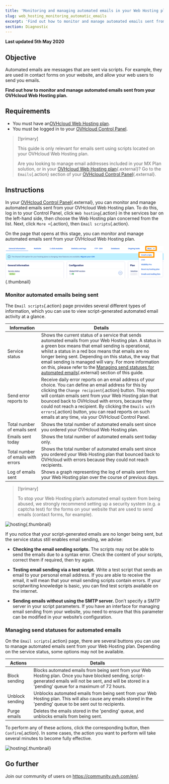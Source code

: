 ```yaml
---
title: 'Monitoring and managing automated emails in your Web Hosting plan'
slug: web_hosting_monitoring_automatic_emails
excerpt: 'Find out how to monitor and manage automated emails sent from your OVHcloud Web Hosting plan'
section: Diagnostic
---
```


**Last updated 5th May 2020**

## Objective

Automated emails are messages that are sent via scripts. For example, they are used in contact forms on your website, and allow your web users to send you emails.

**Find out how to monitor and manage automated emails sent from your OVHcloud Web Hosting plan.**

## Requirements

- You must have an[OVHcloud Web Hosting plan](https://www.ovh.com.au/web-hosting/).
- You must be logged in to your [OVHcloud Control Panel](https://ca.ovh.com/auth/?action=gotomanager&from=https://www.ovh.com.au/&ovhSubsidiary=au).

> [!primary]
>
> This guide is only relevant for emails sent using scripts located on your OVHcloud Web Hosting plan.
>
> Are you looking to manage email addresses included in your MX Plan solution, or in your [OVHcloud Web Hosting plan](https://www.ovh.com.au/web-hosting/){.external}? Go to the `Emails`{.action} section of your [OVHcloud Control Panel](https://ca.ovh.com/auth/?action=gotomanager&from=https://www.ovh.com.au/&ovhSubsidiary=au){.external}.
>

## Instructions

In your [OVHcloud Control Panel](https://ca.ovh.com/auth/?action=gotomanager&from=https://www.ovh.com.au/&ovhSubsidiary=au){.external}, you can monitor and manage automated emails sent from your OVHcloud Web Hosting plan. To do this, log in to your Control Panel, click `Web hosting`{.action} in the services bar on the left-hand side, then choose the Web Hosting plan concerned from the list. Next, click `More +`{.action}, then `Email scripts`{.action}.

On the page that opens at this stage, you can monitor and manage automated emails sent from your OVHcloud Web Hosting plan.

![hosting](images/monitoring-automatic-emails-step1.png){.thumbnail}

### Monitor automated emails being sent

The `Email scripts`{.action} page provides several different types of information, which you can use to view script-generated automated email activity at a glance.

|Information|Details|
|---|---|
|Service status|Shows the current status of a service that sends automated emails from your Web Hosting plan. A status in a green box means that email sending is operational, whilst a status in a red box means that emails are no longer being sent. Depending on this status, the way that email sending is managed will vary. For more information on this, please refer to the [Managing send statuses for automated emails](../web_hosting_monitoring_automatic_emails/#managing-send-statuses-for-automated-emails){.external} section of this guide.|
|Send error reports to|Receive daily error reports on an email address of your choice. You can define an email address for this by clicking the `Change recipient`{.action} button. This report will contain emails sent from your Web Hosting plan that bounced back to OVHcloud with errors, because they could not reach a recipient. By clicking the `Emails with errors`{.action} button, you can read reports on such emails at any time, via your OVHcloud Control Panel.|
|Total number of emails sent|Shows the total number of automated emails sent since you ordered your OVHcloud Web Hosting plan.|
|Emails sent today|Shows the total number of automated emails sent today only.|
|Total number of emails with errors|Shows the total number of automated emails sent since you ordered your Web Hosting plan that bounced back to OVHcloud with errors because they could not reach recipients.|
|Log of emails sent|Shows a graph representing the log of emails sent from your Web Hosting plan over the course of previous days.|

> [!primary]
>
> To stop your Web Hosting plan’s automated email system from being abused, we strongly recommend setting up a security system (e.g. a captcha test) for the forms on your website that are used to send emails (contact forms, for example).
>

![hosting](images/monitoring-automatic-emails-step2.png){.thumbnail}

If you notice that your script-generated emails are no longer being sent, but the service status still enables email sending, we advise:

- **Checking the email sending scripts.** The scripts may not be able to send the emails due to a syntax error. Check the content of your scripts, correct them if required, then try again.

- **Testing email sending via a test script.** Write a test script that sends an email to your personal email address. If you are able to receive the email, it will mean that your email sending scripts contain errors. If your scriptwriting knowledge is basic, you can find test scripts available on the internet.

- **Sending emails without using the SMTP server.** Don’t specify a SMTP server in your script parameters. If you have an interface for managing email sending from your website, you need to ensure that this parameter can be modified in your website’s configuration.

### Managing send statuses for automated emails

On the `Email scripts`{.action} page, there are several buttons you can use to manage automated emails sent from your Web Hosting plan. Depending on the service status, some options may not be available.

|Actions|Details|
|---|---|
|Block sending|Blocks automated emails from being sent from your Web Hosting plan. Once you have blocked sending, script-generated emails will not be sent, and will be stored in a 'pending' queue for a maximum of 72 hours.|
|Unblock sending|Unblocks automated emails from being sent from your Web Hosting plan. This will also cause any emails stored in the 'pending' queue to be sent out to recipients.|
|Purge emails|Deletes the emails stored in the 'pending' queue, and unblocks emails from being sent.|

To perform any of these actions, click the corresponding button, then `Confirm`{.action}. In some cases, the action you want to perform will take several minutes to become fully effective.

![hosting](images/monitoring-automatic-emails-step3.png){.thumbnail}

## Go further

Join our community of users on <https://community.ovh.com/en/>.
